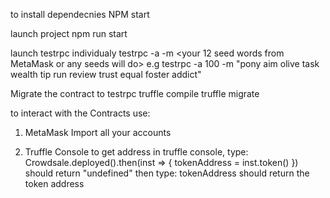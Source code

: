 to install dependecnies
NPM start

launch project
npm run start

launch testrpc individualy
testrpc -a <number of accounts> -m <your 12 seed words from MetaMask or any seeds will do>
e.g testrpc -a 100 -m "pony aim olive task wealth tip run review trust equal foster addict"


Migrate the contract to testrpc
truffle compile 
truffle migrate

to interact with the Contracts use:

1) MetaMask
Import all your accounts

2) Truffle Console
to get address in truffle console, type:
Crowdsale.deployed().then(inst => { tokenAddress = inst.token() })
should return "undefined"
then type: tokenAddress
should return the token address


